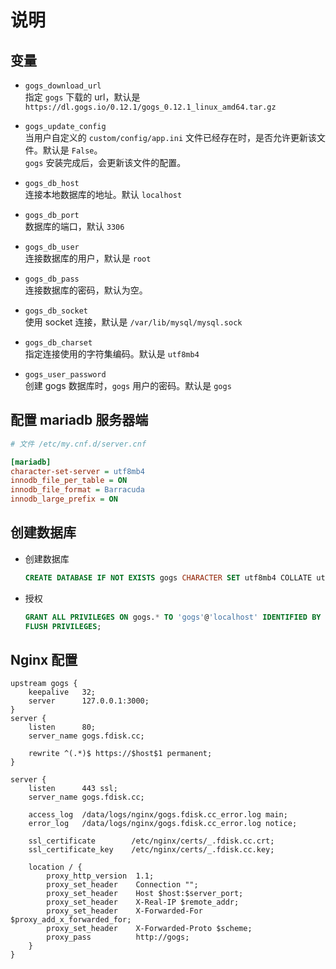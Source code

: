 # 说明

## 变量

- `gogs_download_url`  
   指定 `gogs` 下载的 url，默认是 `https://dl.gogs.io/0.12.1/gogs_0.12.1_linux_amd64.tar.gz`

- `gogs_update_config`  
   当用户自定义的 `custom/config/app.ini` 文件已经存在时，是否允许更新该文件。默认是 `False`。  
   `gogs` 安装完成后，会更新该文件的配置。

- `gogs_db_host`  
   连接本地数据库的地址。默认 `localhost`

- `gogs_db_port`  
   数据库的端口，默认 `3306`

- `gogs_db_user`  
   连接数据库的用户，默认是 `root`

- `gogs_db_pass`  
   连接数据库的密码，默认为空。

- `gogs_db_socket`  
   使用 socket 连接，默认是 `/var/lib/mysql/mysql.sock`

- `gogs_db_charset`  
   指定连接使用的字符集编码。默认是 `utf8mb4`

- `gogs_user_password`  
   创建 gogs 数据库时，`gogs` 用户的密码。默认是 `gogs`

## 配置 mariadb 服务器端

```ini
# 文件 /etc/my.cnf.d/server.cnf

[mariadb]
character-set-server = utf8mb4
innodb_file_per_table = ON
innodb_file_format = Barracuda
innodb_large_prefix = ON
```

## 创建数据库

- 创建数据库

  ```sql
  CREATE DATABASE IF NOT EXISTS gogs CHARACTER SET utf8mb4 COLLATE utf8mb4_general_ci;
  ```

- 授权

  ```sql
  GRANT ALL PRIVILEGES ON gogs.* TO 'gogs'@'localhost' IDENTIFIED BY 'gogs';
  FLUSH PRIVILEGES;
  ```

## Nginx 配置

```nginx
upstream gogs {
    keepalive   32;
    server      127.0.0.1:3000;
}
server {
    listen      80;
    server_name gogs.fdisk.cc;

    rewrite ^(.*)$ https://$host$1 permanent;
}

server {
    listen      443 ssl;
    server_name gogs.fdisk.cc;

    access_log  /data/logs/nginx/gogs.fdisk.cc_error.log main;
    error_log   /data/logs/nginx/gogs.fdisk.cc_error.log notice;

    ssl_certificate        /etc/nginx/certs/_.fdisk.cc.crt;
    ssl_certificate_key    /etc/nginx/certs/_.fdisk.cc.key;

    location / {
        proxy_http_version  1.1;
        proxy_set_header    Connection "";
        proxy_set_header    Host $host:$server_port;
        proxy_set_header    X-Real-IP $remote_addr;
        proxy_set_header    X-Forwarded-For $proxy_add_x_forwarded_for;
        proxy_set_header    X-Forwarded-Proto $scheme;
        proxy_pass          http://gogs;
    }
}
```
